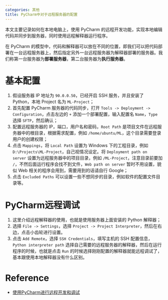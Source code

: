 ```yaml
---
categories: 其他
title: PyCharm中对于远程服务器的配置
---
```


本文主要记录如何在本地电脑上，使用 PyCharm 的远程开发功能，实现本地编辑代码并同步到服务器，同时使用远程解释器运行程序。 

在 PyCharm 的模型中，代码和解释器可以放在不同的位置，即我们可以把代码部署在一台远程服务器上，然后指定另外一台远程服务器为解释器部署的服务器。我们称第一台服务器为**部署服务器**，第二台服务器为**执行服务器**。

# 基本配置

1.  假设服务器 IP 地址为 `90.0.0.50`，已经开启 SSH 服务，并且安装了 Python，本地 Project 名为 `ML-Project`；
2.  首先配置 PyCharm 服务器的代码同步，打开 `Tools -> Deployment -> Configuration`，点击左边的 `+` 添加一个部署配置，输入配置名 `Name`，`Type` 选择 `SFTP`，然后确认；
3.  配置远程服务器的 IP，端口，用户名和密码，`Root Path` 是项目文件在远程服务器中的根目录，根据需求配置，例如 `/home/ubuntu/ML`，这个目录需要登录用户的创建权限；
4.  点击 `Mappings`，将 `Local Path` 设置为 Windows 下的工程目录，例如 `D:\Projects\ML-Project`，自己视情况设定。将 `Deployment path on server` 设置为远程服务器中的项目目录，例如 `/ML-Project`，注意目录前要加 `/`，不然后面运行程序会找不到文件，`Web path on server` 暂时不用设置，貌似 Web 相关的程序会用到，需要用到的话请自行 Google；
5.  点击 `Excluded Paths` 可以设置一些不想同步的目录，例如软件的配置文件目录等。 

# PyCharm远程调试

1.  这里介绍远程解释器的使用，也就是使用服务器上面安装的 Python 解释器；
2.  选择 `File -> Settings`，选择 `Project -> Project Interpreter`，然后在右边，点击小齿轮进行设置。 
3.  点击 `Add Remote`，选择 `SSH Credentials`，填写主机的 SSH 配置信息，`Python interpreter path` 选择自己需要的远程服务器的解释器，然后在运行程序的时候，也就是点击 `Run` 的时候选择刚刚配置的解释器就能远程调试了，基本跟使用本地解释器没有什么区别。 

# Reference

- [使用PyCharm进行远程开发和调试](https://link.zhihu.com/?target=https%3A//www.xncoding.com/2016/05/26/python/pycharm-remote.html) 
